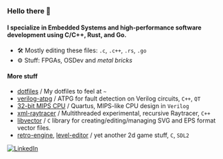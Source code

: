 ### Hello there 👋

#### I specialize in Embedded Systems and high-performance software development using C/C++, Rust, and Go.

- 🛠️ Mostly editing these files: `.c`, `.c++`, `.rs`, `.go`
- ⚙️  Stuff: FPGAs, OSDev and _metal bricks_

#### More stuff

- [dotfiles](https://github.com/xinoip/dotfiles) / My dotfiles to feel at `~`
- [verilog-atpg](https://github.com/xinoip/verilog-atpg) / ATPG for fault detection on Verilog circuits, `C++`, `QT`
- [32-bit MIPS CPU](https://www.github.com/xinoip/mips32-cpu) / Quartus, MIPS-like CPU design in `Verilog`
- [xml-raytracer](https://github.com/xinoip/xml-raytracer) / Multithreaded experimental, recursive Raytracer, `C++`
- [libvector](https://github.com/xinoip/c-vector-graphics-lib) / `C` library for creating/editing/managing SVG and EPS format vector files.
- [retro-engine](https://github.com/xinoip/boulderDash), [level-editor](https://github.com/xinoip/boulderdash-level-editor) / yet another 2d game stuff, `C`, `SDL2`

<a href="https://www.linkedin.com/in/bugraeren/" target="_blank"><img src="https://img.shields.io/badge/LinkedIn-%230077B5.svg?&style=flat-square&logo=linkedin&logoColor=white" alt="LinkedIn"></a>

